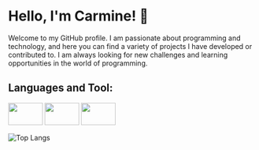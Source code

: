 # Hello, I'm Carmine! 👋

Welcome to my GitHub profile. I am passionate about programming and technology, and here you can find a variety of projects I have developed or contributed to. I am always looking for new challenges and learning opportunities in the world of programming.

## Languages and Tool:
<p>
  <img src="https://cdn.jsdelivr.net/gh/devicons/devicon/icons/vscode/vscode-original-wordmark.svg" width="70" height="45" />
  <img src="https://cdn.jsdelivr.net/gh/devicons/devicon/icons/mysql/mysql-original-wordmark.svg" width="70" height="45" />
  <img src="https://vignette.wikia.nocookie.net/logopedia/images/1/13/SAP-Logo.png/revision/latest?cb=20141014003217 "width="70" height="45" />
</p>

![Top Langs](https://github-readme-stats.vercel.app/api/top-langs/?username=alianoire&layout=compact)





